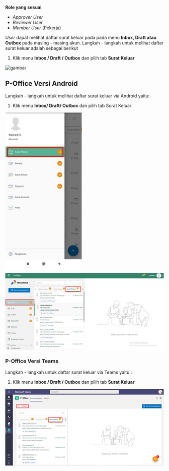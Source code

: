 **Role yang sesuai**

- *Approver User*
- *Reviewer User*
- *Member User* (Pekerja)

*User* dapat melihat daftar surat keluar pada pada menu **Inbox, Draft atau Outbox** pada masing - masing akun. Langkah - langkah untuk melihat daftar surat keluar adalah sebagai berikut

1. Klik menu **Inbox / Draft / Outbox** dan pilih tab **Surat Keluar**

![gambar](SC_Surat_Keluar/SK01.png)















## **P-Office Versi Android**

Langkah - langkah untuk melihat daftar surat keluar via Android yaitu:

1. Klik menu **Inbox/ Draft/ Outbox** dan pilih tab Surat Keluar

![gambar](SuratKeluar/SK_Android/DaftarSK/A01.jpg)

![gambar](SuratKeluar/SK_Web/SK01.png)


### **P-Office Versi Teams**

Langkah - langkah untuk daftar surat keluar via Teams yaitu :

1.	Klik menu **Inbox / Draft / Outbox** dan pilih tab **Surat Keluar**

 ![gambar](SuratKeluar/SK_Teams/SK01.png)
